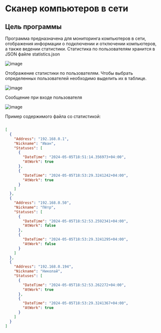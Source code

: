 # Сканер компьютеров в сети

## Цель программы
Программа предназначена для мониторинга компьютеров в сети, отображения информации о подключении и отключении компьютеров, а также ведении статистики.
Статистика по пользователям хранится в JSON файле statistics.json

![image](https://github.com/DaniilKlyukin/PingApp/assets/32903150/5f5fe707-5710-46e4-b18f-b3de10e9ac03)

Отображение статистики по пользователям. Чтобы выбрать определенных пользователей необходимо выделить их в таблице.

![image](https://github.com/DaniilKlyukin/PingApp/assets/32903150/5ce988b3-66b5-4516-9a0e-8e61572447c4)

Сообщение при входе пользователя

![image](https://github.com/DaniilKlyukin/PingApp/assets/32903150/f300679b-a07c-44fb-b1bb-6662519fc320)

Пример содержимого файла со статистикой:

``` json

[
  {
    "Address": "192.168.0.1",
    "Nickname": "Иван",
    "Statuses": [
      {
        "DateTime": "2024-05-05T18:51:14.356973+04:00",
        "AtWork": true
      },
      {
        "DateTime": "2024-05-05T18:53:29.3241242+04:00",
        "AtWork": true
      }
    ]
  },
  {
    "Address": "192.168.0.50",
    "Nickname": "Пётр",
    "Statuses": [
      {
        "DateTime": "2024-05-05T18:52:53.2592341+04:00",
        "AtWork": false
      },
      {
        "DateTime": "2024-05-05T18:53:29.3241295+04:00",
        "AtWork": false
      }
    ]
  },
  {
    "Address": "192.168.0.194",
    "Nickname": "Николай",
    "Statuses": [
      {
        "DateTime": "2024-05-05T18:52:53.262272+04:00",
        "AtWork": true
      },
      {
        "DateTime": "2024-05-05T18:53:29.3241367+04:00",
        "AtWork": true
      }
    ]
  }
]

```
